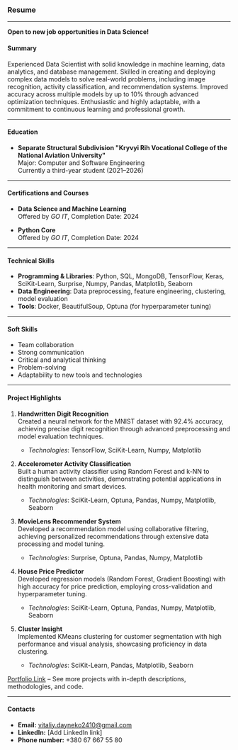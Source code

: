 ### **Resume**

---

**Open to new job opportunities in Data Science!**

#### **Summary**
Experienced Data Scientist with solid knowledge in machine learning, data analytics, and database management. Skilled in creating and deploying complex data models to solve real-world problems, including image recognition, activity classification, and recommendation systems. Improved accuracy across multiple models by up to 10% through advanced optimization techniques. Enthusiastic and highly adaptable, with a commitment to continuous learning and professional growth.

---

#### **Education**
- **Separate Structural Subdivision "Kryvyi Rih Vocational College of the National Aviation University"**  
  Major: Computer and Software Engineering  
  Currently a third-year student (2021–2026)

---

#### **Certifications and Courses**
- **Data Science and Machine Learning**  
  Offered by *GO IT*, Completion Date: 2024

- **Python Core**  
  Offered by *GO IT*, Completion Date: 2024

---

#### **Technical Skills**
- **Programming & Libraries**: Python, SQL, MongoDB, TensorFlow, Keras, SciKit-Learn, Surprise, Numpy, Pandas, Matplotlib, Seaborn  
- **Data Engineering**: Data preprocessing, feature engineering, clustering, model evaluation  
- **Tools**: Docker, BeautifulSoup, Optuna (for hyperparameter tuning)

---

#### **Soft Skills**
- Team collaboration
- Strong communication
- Critical and analytical thinking
- Problem-solving
- Adaptability to new tools and technologies

---

#### **Project Highlights**

1. **Handwritten Digit Recognition**  
   Created a neural network for the MNIST dataset with 92.4% accuracy, achieving precise digit recognition through advanced preprocessing and model evaluation techniques.  
   - *Technologies*: TensorFlow, SciKit-Learn, Numpy, Matplotlib  

2. **Accelerometer Activity Classification**  
   Built a human activity classifier using Random Forest and k-NN to distinguish between activities, demonstrating potential applications in health monitoring and smart devices.  
   - *Technologies*: SciKit-Learn, Optuna, Pandas, Numpy, Matplotlib, Seaborn

3. **MovieLens Recommender System**  
   Developed a recommendation model using collaborative filtering, achieving personalized recommendations through extensive data processing and model tuning.  
   - *Technologies*: Surprise, Optuna, Pandas, Numpy, Matplotlib

4. **House Price Predictor**  
   Developed regression models (Random Forest, Gradient Boosting) with high accuracy for price prediction, employing cross-validation and hyperparameter tuning.  
   - *Technologies*: SciKit-Learn, Optuna, Pandas, Numpy, Matplotlib, Seaborn

5. **Cluster Insight**  
   Implemented KMeans clustering for customer segmentation with high performance and visual analysis, showcasing proficiency in data clustering.  
   - *Technologies*: SciKit-Learn, Pandas, Matplotlib, Seaborn

[Portfolio Link](https://github.com/data-tamer2410/Data-Science-Portfolio) – See more projects with in-depth descriptions, methodologies, and code.

---

#### **Contacts**
- **Email:** vitaliy.dayneko2410@gmail.com
- **LinkedIn:** [Add LinkedIn link]
- **Phone number:** +380 67 667 55 80
